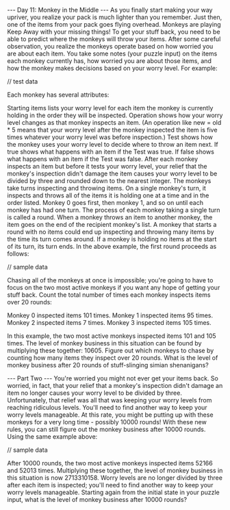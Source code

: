 --- Day 11: Monkey in the Middle ---
As you finally start making your way upriver, you realize your pack is much lighter than you remember. Just then, one of the items from your pack goes flying overhead. Monkeys are playing Keep Away with your missing things!
To get your stuff back, you need to be able to predict where the monkeys will throw your items. After some careful observation, you realize the monkeys operate based on how worried you are about each item.
You take some notes (your puzzle input) on the items each monkey currently has, how worried you are about those items, and how the monkey makes decisions based on your worry level. For example:

// test data 

Each monkey has several attributes:

Starting items lists your worry level for each item the monkey is currently holding in the order they will be inspected.
Operation shows how your worry level changes as that monkey inspects an item. (An operation like new = old * 5 means that your worry level after the monkey inspected the item is five times whatever your worry level was before inspection.)
Test shows how the monkey uses your worry level to decide where to throw an item next.
If true shows what happens with an item if the Test was true.
If false shows what happens with an item if the Test was false.
After each monkey inspects an item but before it tests your worry level, your relief that the monkey's inspection didn't damage the item causes your worry level to be divided by three and rounded down to the nearest integer.
The monkeys take turns inspecting and throwing items. On a single monkey's turn, it inspects and throws all of the items it is holding one at a time and in the order listed. Monkey 0 goes first, then monkey 1, and so on until each monkey has had one turn. The process of each monkey taking a single turn is called a round.
When a monkey throws an item to another monkey, the item goes on the end of the recipient monkey's list. A monkey that starts a round with no items could end up inspecting and throwing many items by the time its turn comes around. If a monkey is holding no items at the start of its turn, its turn ends.
In the above example, the first round proceeds as follows:

// sample data

Chasing all of the monkeys at once is impossible; you're going to have to focus on the two most active monkeys if you want any hope of getting your stuff back. Count the total number of times each monkey inspects items over 20 rounds:

Monkey 0 inspected items 101 times.
Monkey 1 inspected items 95 times.
Monkey 2 inspected items 7 times.
Monkey 3 inspected items 105 times.

In this example, the two most active monkeys inspected items 101 and 105 times. The level of monkey business in this situation can be found by multiplying these together: 10605.
Figure out which monkeys to chase by counting how many items they inspect over 20 rounds. What is the level of monkey business after 20 rounds of stuff-slinging simian shenanigans?

--- Part Two ---
You're worried you might not ever get your items back. So worried, in fact, that your relief that a monkey's inspection didn't damage an item no longer causes your worry level to be divided by three.
Unfortunately, that relief was all that was keeping your worry levels from reaching ridiculous levels. You'll need to find another way to keep your worry levels manageable.
At this rate, you might be putting up with these monkeys for a very long time - possibly 10000 rounds!
With these new rules, you can still figure out the monkey business after 10000 rounds. Using the same example above:

// sample data

After 10000 rounds, the two most active monkeys inspected items 52166 and 52013 times. Multiplying these together, the level of monkey business in this situation is now 2713310158.
Worry levels are no longer divided by three after each item is inspected; you'll need to find another way to keep your worry levels manageable. Starting again from the initial state in your puzzle input, what is the level of monkey business after 10000 rounds?
